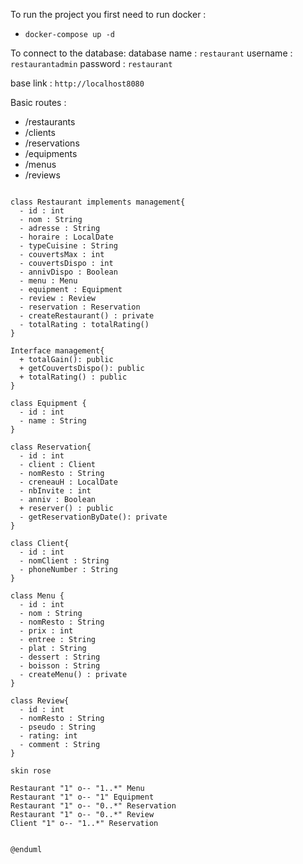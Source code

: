 To run the project you first need to run docker :
- `docker-compose up -d`

To connect to the database:
    database name : `restaurant`
    username : `restaurantadmin`
    password : `restaurant`

base link :
`http://localhost8080`

Basic routes :
- /restaurants
- /clients
- /reservations
- /equipments
- /menus
- /reviews

```@startuml

class Restaurant implements management{
  - id : int
  - nom : String 
  - adresse : String 
  - horaire : LocalDate 
  - typeCuisine : String
  - couvertsMax : int 
  - couvertsDispo : int 
  - annivDispo : Boolean 
  - menu : Menu
  - equipment : Equipment
  - review : Review
  - reservation : Reservation
  - createRestaurant() : private
  - totalRating : totalRating()
}

Interface management{
  + totalGain(): public
  + getCouvertsDispo(): public
  + totalRating() : public
}

class Equipment {
  - id : int
  - name : String 
}

class Reservation{
  - id : int
  - client : Client 
  - nomResto : String
  - creneauH : LocalDate
  - nbInvite : int 
  - anniv : Boolean 
  + reserver() : public
  - getReservationByDate(): private
}

class Client{
  - id : int
  - nomClient : String 
  - phoneNumber : String 
}

class Menu {
  - id : int
  - nom : String
  - nomResto : String
  - prix : int 
  - entree : String 
  - plat : String 
  - dessert : String 
  - boisson : String 
  - createMenu() : private
}

class Review{
  - id : int
  - nomResto : String
  - pseudo : String
  - rating: int
  - comment : String
}

skin rose

Restaurant "1" o-- "1..*" Menu
Restaurant "1" o-- "1" Equipment
Restaurant "1" o-- "0..*" Reservation
Restaurant "1" o-- "0..*" Review
Client "1" o-- "1..*" Reservation


@enduml
```